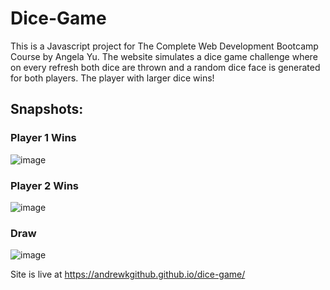 # Dice-Game 

This is a Javascript project for The Complete Web Development Bootcamp Course by Angela Yu. The website simulates a dice game challenge where on every refresh both dice are thrown and a random dice face is generated for both players. The player with larger dice wins!


## Snapshots:

### Player 1 Wins
![image](https://github.com/user-attachments/assets/04c51bd1-41c5-4f1e-96ac-81ff1bdfb39f)


### Player 2 Wins
![image](https://github.com/user-attachments/assets/4ce7c188-d7cc-4274-bee5-fac9d3c04f48)


### Draw 
![image](https://github.com/user-attachments/assets/21c6ff61-3f71-47b9-bf7b-3edae87106af)


Site is live at https://andrewkgithub.github.io/dice-game/
